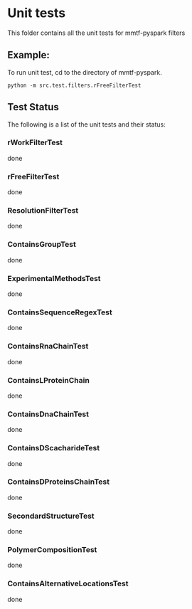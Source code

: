 # Unit tests

This folder contains all the unit tests for mmtf-pyspark filters

## Example:
To run unit test, cd to the directory of mmtf-pyspark.
```
python -m src.test.filters.rFreeFilterTest
```

## Test Status

The following is a list of the unit tests and their status:

### rWorkFilterTest

done

### rFreeFilterTest

done

### ResolutionFilterTest

done 

### ContainsGroupTest

done 

### ExperimentalMethodsTest

done

### ContainsSequenceRegexTest

done

### ContainsRnaChainTest

done

### ContainsLProteinChain

done

### ContainsDnaChainTest

done

### ContainsDScacharideTest

done

### ContainsDProteinsChainTest

done

### SecondardStructureTest

done

### PolymerCompositionTest

done

### ContainsAlternativeLocationsTest 

done

